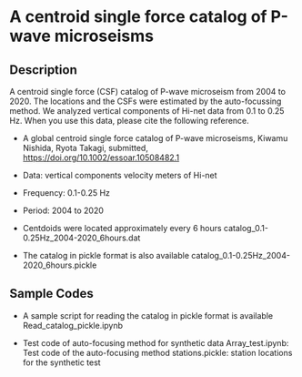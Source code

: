# A centroid single force catalog of P-wave microseisms

## Description
A centroid single force (CSF) catalog of P-wave microseism from 2004 to 2020. The locations and the CSFs were estimated by the auto-focussing method. We analyzed vertical components of Hi-net data from 0.1 to 0.25 Hz. When you use this data, please cite the following reference.  

* A global centroid single force catalog of P-wave microseisms, Kiwamu Nishida, Ryota Takagi, submitted, https://doi.org/10.1002/essoar.10508482.1

* Data: vertical components velocity meters of Hi-net 
* Frequency: 0.1-0.25 Hz
* Period: 2004 to 2020
* Centdoids were located approximately every 6 hours
catalog_0.1-0.25Hz_2004-2020_6hours.dat
* The catalog in pickle format is also available 
catalog_0.1-0.25Hz_2004-2020_6hours.pickle

## Sample Codes
* A sample script for reading the catalog in pickle format is available
Read_catalog_pickle.ipynb

* Test code of auto-focusing method for synthetic data
 Array_test.ipynb: Test code of the auto-focusing method
 stations.pickle: station locations for the synthetic test
